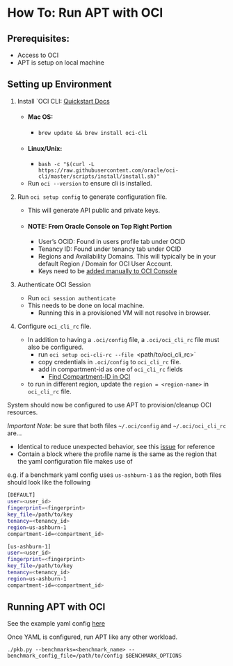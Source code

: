 # How To: Run APT with OCI

## Prerequisites:
 - Access to OCI
 - APT is setup on local machine

## Setting up Environment

1. Install `OCI CLI: [Quickstart Docs](https://docs.oracle.com/en-us/iaas/Content/API/SDKDocs/cliinstall.htm)
    - #### Mac OS:
        - `brew update && brew install oci-cli`
    - #### Linux/Unix:
        - `bash -c "$(curl -L https://raw.githubusercontent.com/oracle/oci-cli/master/scripts/install/install.sh)"`
    - Run `oci --version` to ensure cli is installed.

2. Run `oci setup config` to generate configuration file. 
    - This will generate API public and private keys. 
    - #### NOTE: From Oracle Console on Top Right Portion
        - User’s OCID: Found in users profile tab under OCID 
        - Tenancy ID: Found under tenancy tab under OCID
        - Regions and Availability Domains. This will typically be in your default Region / Domain for OCI User Account.
        - Keys need to be [added manually to OCI Console](https://docs.oracle.com/en-us/iaas/Content/API/Concepts/apisigningkey.htm#three)

3. Authenticate OCI Session
    - Run `oci session authenticate`
    - This needs to be done on local machine. 
        - Running this in a provisioned VM will not resolve in browser.

4. Configure `oci_cli_rc` file.
    - In addition to having a `.oci/config` file, a `.oci/oci_cli_rc` file must also be configured.
        - run `oci setup oci-cli-rc --file `<path/to/oci_cli_rc>`
        - copy credentials in `.oci/config` to `oci_cli_rc` file.
        - add in compartment-id as one of `oci_cli_rc` fields
            - [Find Compartment-ID in OCI](https://docs.oracle.com/en-us/iaas/Content/GSG/Tasks/contactingsupport_topic-Finding_the_OCID_of_a_Compartment.htm)
    - to run in different region, update the `region = <region-name>` in `oci_cli_rc` file.

System should now be configured to use APT to provision/cleanup OCI resources.

*Important Note*: be sure that both files `~/.oci/config` and `~/.oci/oci_cli_rc` are...

- Identical to reduce unexpected behavior, see this [issue](https://github.com/oracle/oci-cli/issues/674) for reference 
- Contain a block where the profile name is the same as the region that the yaml configuration file makes use of

e.g. if a benchmark yaml config uses `us-ashburn-1` as the region, both files should look like the following

```bash
[DEFAULT]
user=<user_id>
fingerprint=<fingerprint>
key_file=/path/to/key
tenancy=<tenancy_id>
region=us-ashburn-1
compartment-id=<compartment_id>

[us-ashburn-1]
user=<user_id>
fingerprint=<fingerprint>
key_file=/path/to/key
tenancy=<tenancy_id>
region=us-ashburn-1
compartment-id=<compartment_id>
```

## Running APT with OCI

See the example yaml config [here](ampere/pkb/configs/example_nginx.yml)

Once YAML is configured, run APT like any other workload.

`./pkb.py --benchmarks=<benchmark_name> --benchmark_config_file=/path/to/config $BENCHMARK_OPTIONS`
